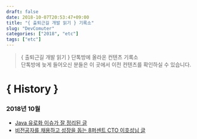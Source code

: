 ```yaml
---
draft: false
date: 2018-10-07T20:53:47+09:00
title: "{ 출퇴근길 개발 읽기 } 기록소"
slug: "DevComuter"
categories: ["2018", "etc"]
tags: ["etc"]
---
```


>{ 출퇴근길 개발 읽기 } 단톡방에 올라온 컨텐츠 기록소  
단톡방에 늦게 들어오신 분들은 이 곳에서 이전 컨텐츠를 확인하실 수 있습니다.

# { History }
### 2018년 10월
- [Java 유로화 이슈가 잘 정리된 글](https://www.facebook.com/groups/347974609106616/permalink/348019869102090/)
- [비전공자를 채용하고 성장을 돕는 8퍼센트 CTO 이호성님 글](https://www.facebook.com/groups/347974609106616/permalink/348248822412528/)